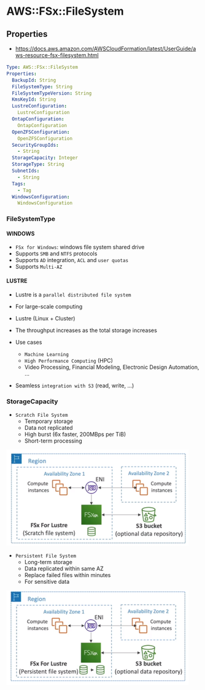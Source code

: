 # AWS::FSx::FileSystem

## Properties

- <https://docs.aws.amazon.com/AWSCloudFormation/latest/UserGuide/aws-resource-fsx-filesystem.html>

```yaml
Type: AWS::FSx::FileSystem
Properties:
  BackupId: String
  FileSystemType: String
  FileSystemTypeVersion: String
  KmsKeyId: String
  LustreConfiguration:
    LustreConfiguration
  OntapConfiguration:
    OntapConfiguration
  OpenZFSConfiguration:
    OpenZFSConfiguration
  SecurityGroupIds:
    - String
  StorageCapacity: Integer
  StorageType: String
  SubnetIds:
    - String
  Tags:
    - Tag
  WindowsConfiguration:
    WindowsConfiguration
```

### FileSystemType

#### WINDOWS

- `FSx for Windows`: windows file system shared drive
- Supports `SMB` and `NTFS` protocols
- Supports `AD` integration, `ACL` and `user quotas`
- Supports `Multi-AZ`

#### LUSTRE

- Lustre is a `parallel distributed file system`
- For large-scale computing
- Lustre (Linux + Cluster)
- The throughput increases as the total storage increases

- Use cases

  - `Machine Learning`
  - `High Performance Computing` (HPC)
  - Video Processing, Financial Modeling, Electronic Design Automation, ...

- Seamless `integration with S3` (read, write, ...)

### StorageCapacity

- `Scratch File System`
  - Temporary storage
  - Data not replicated
  - High burst (6x faster, 200MBps per TiB)
  - Short-term processing

![Scratch File System](.images/fsx-scratch-filesystem.png)

- `Persistent File System`
  - Long-term storage
  - Data replicated within same AZ
  - Replace failed files within minutes
  - For sensitive data

![Persistent File System](.images/fsx-persistent-filesystem.png)
